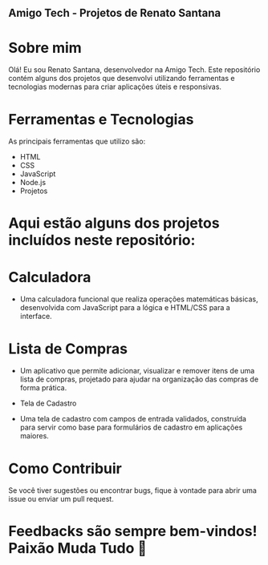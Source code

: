 ## Amigo Tech - Projetos de Renato Santana

# Sobre mim
Olá! Eu sou Renato Santana, desenvolvedor na Amigo Tech. Este repositório contém alguns dos projetos que desenvolvi utilizando ferramentas e tecnologias modernas para criar aplicações úteis e responsivas.

# Ferramentas e Tecnologias
As principais ferramentas que utilizo são:

- HTML
- CSS
- JavaScript
- Node.js
- Projetos
# Aqui estão alguns dos projetos incluídos neste repositório:

# Calculadora 
- Uma calculadora funcional que realiza operações matemáticas básicas, desenvolvida com JavaScript para a lógica e HTML/CSS para a interface.

# Lista de Compras
 - Um aplicativo que permite adicionar, visualizar e remover itens de uma lista de compras, projetado para ajudar na organização das compras de forma prática.

+ Tela de Cadastro
- Uma tela de cadastro com campos de entrada validados, construída para servir como base para formulários de cadastro em aplicações maiores.

# Como Contribuir 
Se você tiver sugestões ou encontrar bugs, fique à vontade para abrir uma issue ou enviar um pull request.
# Feedbacks são sempre bem-vindos! Paixão Muda Tudo 💙
